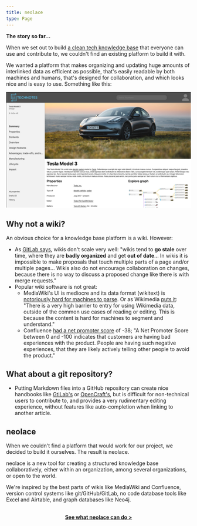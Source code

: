 ```yaml
---
title: neolace
type: Page
---
```


**The story so far...**

When we set out to build [a clean tech knowledge base](https://www.technotes.org) that everyone can use and contribute to, we couldn't find an existing platform to build it with.

We wanted a platform that makes organizing and updating huge amounts of interlinked data as efficient as possible, that's easily readable by both machines and humans, that's designed for collaboration, and which looks nice and is easy to use. Something like this:

![Image of a neolace knowledge base showing an entry on the Tesla Model 3](/ev-mockup-xl.png)

## Why not a wiki?

An obvious choice for a knowledge base platform is a wiki. However:

* As [GitLab says](https://about.gitlab.com/handbook/handbook-usage/#wiki-handbooks-dont-scale), wikis don't scale very well: "wikis tend to **go stale** over time, where they are **badly organized** and get **out of date**... In wikis it is impossible to make proposals that touch multiple parts of a page and/or multiple pages... Wikis also do not encourage collaboration on changes, because there is no way to discuss a proposed change like there is with merge requests."
* Popular wiki software is not great:
  * MediaWiki's UI is mediocre and its data format (wikitext) is [notoriously hard for machines to parse](https://github.com/spencermountain/wtf_wikipedia/blob/master/README.md). Or as Wikimedia [puts it](https://meta.wikimedia.org/wiki/Wikimedia_Enterprise): "There is a very high barrier to entry for using Wikimedia data, outside of the common use cases of reading or editing. This is because the content is hard for machines to segment and understand."
  * Confluence [had a net promoter score](https://nira.com/confluence-history/) of -38; "A Net Promoter Score between 0 and -100 indicates that customers are having bad experiences with the product. People are having such negative experiences, that they are likely actively telling other people to avoid the product."

## What about a git repository?

* Putting Markdown files into a GitHub repository can create nice handbooks like [GtiLab's](https://about.gitlab.com/handbook/) or [OpenCraft's](https://handbook.opencraft.com/en/latest/), but is difficult for non-technical users to contribute to, and provides a very rudimentary editing experience, without features like auto-completion when linking to another article.

## neolace

When we couldn't find a platform that would work for our project, we decided to build it ourselves. The result is neolace.

neolace is a new tool for creating a structured knowledge base collaboratively, either within an organization, among several organizations, or open to the world.

We're inspired by the best parts of wikis like MediaWiki and Confluence, version control systems like git/GitHub/GitLab, no code database tools like Excel and Airtable, and graph databases like Neo4j.

<center>
<br>
<a href="/features/"><strong>See what neolace can do &gt;</strong></a>
<br><br>
</center>
